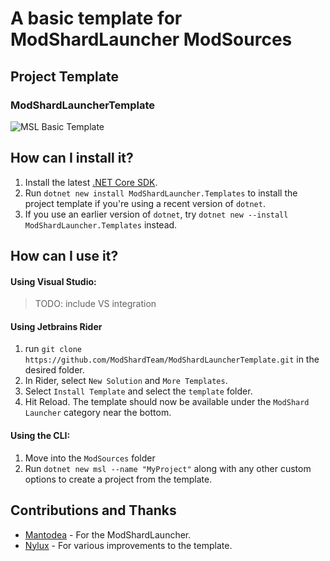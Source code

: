 # A basic template for ModShardLauncher ModSources

## Project Template

### ModShardLauncherTemplate

![MSL Basic Template](https://github.com/remyCases/ModShardLauncherTemplate/blob/main/docs/basic_template_for_msl.PNG)

## How can I install it?

1. Install the latest [.NET Core SDK](https://dot.net).
2. Run `dotnet new install ModShardLauncher.Templates` to install the project template if you're using a recent version of `dotnet`.
3. If you use an earlier version of `dotnet`, try `dotnet new --install ModShardLauncher.Templates` instead.

## How can I use it?

#### Using Visual Studio:

> TODO: include VS integration

#### Using Jetbrains Rider

1. run `git clone https://github.com/ModShardTeam/ModShardLauncherTemplate.git` in the desired folder.
2. In Rider, select `New Solution` and `More Templates`.
3. Select `Install Template` and select the `template` folder.
4. Hit Reload. The template should now be available under the `ModShard Launcher` category near the bottom.

#### Using the CLI:

1. Move into the `ModSources` folder
2. Run `dotnet new msl --name "MyProject"` along with any other custom options to create a project from the template.

## Contributions and Thanks

- [Mantodea](https://github.com/DDDDDragon) - For the ModShardLauncher.
- [Nylux](https://github.com/Nylux) - For various improvements to the template.
